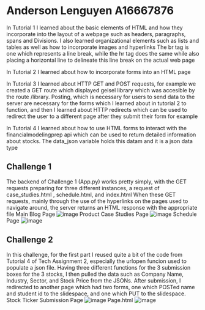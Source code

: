 # Anderson Lenguyen A16667876
In Tutorial 1 I learned about the basic elements of HTML and how they incorporate into the layout of a webpage such as headers, paragraphs, spans and Divisions. I also learned organizational elements such as lists and tables as well as how to incorporate images and hyperlinks
The br tag is one which represents a line break, while the hr tag does the same while also placing a horizontal line to delineate this line break on the actual web page

In Tutorial 2 I learned about how to incorporate forms into an HTML page

In Tutorial 3 I learned about HTTP GET and POST requests, for example we created a GET route which displayed geisel library which was accesible by the route /library. Posting, which is necessary for users to send data to the server are necessary for the forms which I learned about in tutorial 2 to function, and then I learned about HTTP redirects which can be used to redirect the user to a different page after they submit their form for example

In Tutorial 4 I learned about how to use HTML forms to interact with the financialmodelingprep api which can be used to return detailed information about stocks. The data_json variable holds this datam and it is a json data type

## Challenge 1
The backend of Challenge 1 (App.py) works pretty simply, with the GET requests preparing for three different instances, a request of case_studies.html , schedule.html, and index.html When these GET requests, mainly through the use of the hyperlinks on the pages used to navigate around, the server returns an HTML response with the appropriate file
Main Blog Page
![image](https://user-images.githubusercontent.com/122861868/214775725-618abfea-c7d5-4668-913e-244b458ddc37.png)
Product Case Studies Page
![image](https://user-images.githubusercontent.com/122861868/214776042-6a8a410f-2d92-4ba3-b401-0d54cdbb08e4.png)
Schedule Page
![image](https://user-images.githubusercontent.com/122861868/214776191-bab1db1f-385e-4e02-9b55-251ef1651f9b.png)

## Challenge 2
In this challenge, for the first part I reused quite a bit of the code from Tutorial 4 of Tech Assignment 2, especially the urlopen funcion used to populate a json file. Having three different functions for the 3 submission boxes for the 3 stocks, I then pulled the data such as Company Name, Industry, Sector, and Stock Price from the JSONs. After submission, I redirected to another page which had two forms, one which POSTed name and student id to the slidespace, and one which PUT to the slidespace.
Stock Ticker Submission Page
![image](https://user-images.githubusercontent.com/122861868/214780191-cfa48267-d912-4a6c-8b0e-526c0a24c733.png)
Page.html
![image](https://user-images.githubusercontent.com/122861868/214782506-6d162fdb-ff2d-4cc9-a913-a27c99f5a538.png)